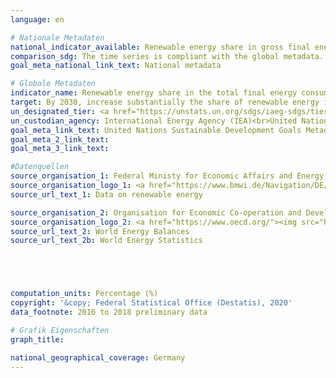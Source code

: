 ```yaml
---
language: en

# Nationale Metadaten
national_indicator_available: Renewable energy share in gross final energy consumption (according to national definition) <br> Renewable energy share in total final energy consumption (according to UN definition)
comparison_sdg: The time series is compliant with the global metadata.
goal_meta_national_link_text: National metadata

# Globale Metadaten
indicator_name: Renewable energy share in the total final energy consumption
target: By 2030, increase substantially the share of renewable energy in the global energy mix
un_designated_tier: <a href="https://unstats.un.org/sdgs/iaeg-sdgs/tier-classification/" title="Click here for more information on the UN tier classification.">Tier I</a>
un_custodian_agency: International Energy Agency (IEA)<br>United Nations Statistics Division (UNSD)<br>United Nations' inter-agency mechanism on energy (UN Energy)<br>International Renewable Energy Agency (IRENA)
goal_meta_link_text: United Nations Sustainable Development Goals Metadata
goal_meta_2_link_text: 
goal_meta_3_link_text: 

#Datenquellen
source_organisation_1: Federal Ministy for Economic Affairs and Energy (BMWI)
source_organisation_logo_1: <a href="https://www.bmwi.de/Navigation/DE/Home/home.html"><img src="https://g205sdgs.github.io/sdg-indicators/public/OrgImgEn/bmwi.png" alt="Logo bmwi" style="height:60px; width:148px" /></a>
source_url_text_1: Data on renewable energy

source_organisation_2: Organisation for Economic Co-operation and Development (OECD)
source_organisation_logo_2: <a href="https://www.oecd.org/"><img src="https://g205sdgs.github.io/sdg-indicators/public/OrgImgEn/oecd.png" alt="Logo oecd" style="height:60px; width:148px" /></a>
source_url_text_2: World Energy Balances
source_url_text_2b: World Energy Statistics





computation_units: Percentage (%)
copyright: '&copy; Federal Statistical Office (Destatis), 2020'
data_footnote: 2016 to 2018 preliminary data

# Grafik Eigenschaften
graph_title: 

national_geographical_coverage: Germany
---
```


